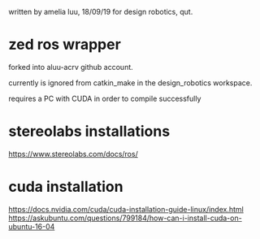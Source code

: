 written by amelia luu, 18/09/19 for design robotics, qut.

# zed ros wrapper

forked into aluu-acrv github account.

currently is ignored from catkin_make in the design_robotics workspace.

requires a PC with CUDA in order to compile successfully


# stereolabs installations
https://www.stereolabs.com/docs/ros/

# cuda installation
https://docs.nvidia.com/cuda/cuda-installation-guide-linux/index.html
https://askubuntu.com/questions/799184/how-can-i-install-cuda-on-ubuntu-16-04